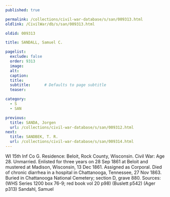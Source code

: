 ```yaml
---
published: true

permalink: /collections/civil-war-database/s/san/009313.html
oldlink: /CivilWar/db/s/san/009313.html

oldid: 009313

title: SANDALL, Samuel C.

pagelist:
  exclude: false
  order: 9313
  image: 
  alt:
  caption:
  title:
  subtitle:      # Defaults to page subtitle
  teaser:

category: 
  - S 
  - SAN

previous:
  title: SANDA, Jorgen
  url: /collections/civil-war-database/s/san/009312.html  
next:
  title: SANDBEK, T. R.
  url: /collections/civil-war-database/s/san/009314.html   
---
```

WI 15th Inf Co G. Residence: Beloit, Rock County, Wisconsin. Civil War: Age 28. Unmarried. Enlisted for three years on 28 Sep 1861 at Beloit and mustered at Madison, Wisconsin, 13 Dec 1861. Assigned as Corporal. Died of chronic diarrhea in a hospital in Chattanooga, Tennessee, 27 Nov 1863. Buried in Chattanooga National Cemetery; section D, grave 880. Sources: (WHS Series 1200 box 76-9; red book vol 20 p98) (Buslett p542) (Ager p313) &#147;Sandahl, Samuel&#148;